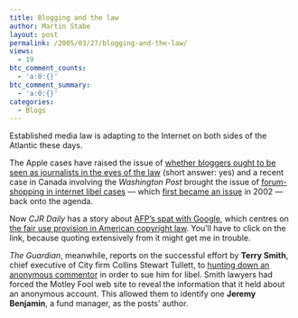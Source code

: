 ```yaml
---
title: Blogging and the law
author: Martin Stabe
layout: post
permalink: /2005/03/27/blogging-and-the-law/
views:
  - 19
btc_comment_counts:
  - 'a:0:{}'
btc_comment_summary:
  - 'a:0:{}'
categories:
  - Blogs
---
```

Established media law is adapting to the Internet on both sides of the Atlantic these days.

The Apple cases have raised the issue of [whether bloggers ought to be seen as journalists in the eyes of the law][1] (short answer: yes) and a recent case in Canada involving the *Washington Post* brought the issue of [forum-shopping in internet libel cases][1] &mdash; which [first became an issue][2] in 2002 &mdash; back onto the agenda.

Now *CJR Daily* has a story about [AFP&rsquo;s spat with Google][3], which centres on [the fair use provision in American copyright law][4]. You&rsquo;ll have to click on the link, because quoting extensively from it might get me in trouble.

*The Guardian*, meanwhile, reports on the successful effort by **Terry Smith**, chief executive of City firm Collins Stewart Tullett, to [hunting down an anonymous commentor][5] in order to sue him for libel. Smith lawyers had forced the Motley Fool web site to reveal the information that it held about an anonymous account. This allowed them to identify one **Jeremy Benjamin**, a fund manager, as the posts&rsquo; author.

 [1]: http://www.martinstabe.com/blog/archives/2005/03/the_danger_of_d.php
 [2]: http://abcnews.go.com/Business/wireStory?id=253791
 [3]: http://www.martinstabe.com/blog/archives/2005/03/afp_coming_off.php
 [4]: http://www.cjrdaily.org/archives/001399.asp
 [5]: http://media.guardian.co.uk/city/story/0,7497,1444692,00.html "MediaGuardian.co.uk | City | Collins Stewart hunts down internet libeller"
